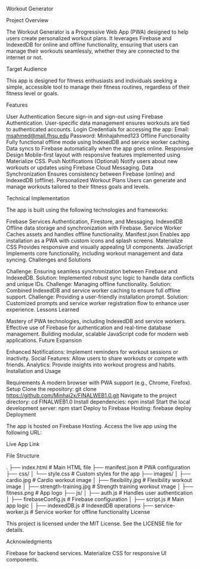 Workout Generator

Project Overview

The Workout Generator is a Progressive Web App (PWA) designed to help users create personalized workout plans. It leverages Firebase and IndexedDB for online and offline functionality, ensuring that users can manage their workouts seamlessly, whether they are connected to the internet or not.

Target Audience

This app is designed for fitness enthusiasts and individuals seeking a simple, accessible tool to manage their fitness routines, regardless of their fitness level or goals.

Features

User Authentication
Secure sign-in and sign-out using Firebase Authentication.
User-specific data management ensures workouts are tied to authenticated accounts.
Login Credentials for accessing the app:
Email: msahmed@mail.fhsu.edu
Password: Minhajahmed123
Offline Functionality
Fully functional offline mode using IndexedDB and service worker caching.
Data syncs to Firebase automatically when the app goes online.
Responsive Design
Mobile-first layout with responsive features implemented using Materialize CSS.
Push Notifications (Optional)
Notify users about new workouts or updates using Firebase Cloud Messaging.
Data Synchronization
Ensures consistency between Firebase (online) and IndexedDB (offline).
Personalized Workout Plans
Users can generate and manage workouts tailored to their fitness goals and levels.

Technical Implementation

The app is built using the following technologies and frameworks:

Firebase Services
Authentication, Firestore, and Messaging.
IndexedDB
Offline data storage and synchronization with Firebase.
Service Worker
Caches assets and handles offline functionality.
Manifest.json
Enables app installation as a PWA with custom icons and splash screens.
Materialize CSS
Provides responsive and visually appealing UI components.
JavaScript
Implements core functionality, including workout management and data syncing.
Challenges and Solutions

Challenge: Ensuring seamless synchronization between Firebase and IndexedDB.
Solution: Implemented robust sync logic to handle data conflicts and unique IDs.
Challenge: Managing offline functionality.
Solution: Combined IndexedDB and service worker caching to ensure full offline support.
Challenge: Providing a user-friendly installation prompt.
Solution: Customized prompts and service worker registration flow to enhance user experience.
Lessons Learned

Mastery of PWA technologies, including IndexedDB and service workers.
Effective use of Firebase for authentication and real-time database management.
Building modular, scalable JavaScript code for modern web applications.
Future Expansion

Enhanced Notifications:
Implement reminders for workout sessions or inactivity.
Social Features:
Allow users to share workouts or compete with friends.
Analytics:
Provide insights into workout progress and habits.
Installation and Usage

Requirements
A modern browser with PWA support (e.g., Chrome, Firefox).
Setup
Clone the repository:
git clone https://github.com/Minhaj2x/FINALWEB1.0.git
Navigate to the project directory:
cd FINALWEB1.0
Install dependencies:
npm install
Start the local development server:
npm start
Deploy to Firebase Hosting:
firebase deploy
Deployment

The app is hosted on Firebase Hosting. Access the live app using the following URL:

Live App Link

File Structure

.
├── index.html                # Main HTML file
├── manifest.json             # PWA configuration
├── css/
│   └── style.css             # Custom styles for the app
├── images/
│   ├── cardio.jpg            # Cardio workout image
│   ├── flexibility.jpg       # Flexibility workout image
│   ├── strength-training.jpg # Strength training workout image
│   ├── fitness.png           # App logo
├── js/
│   ├── auth.js               # Handles user authentication
│   ├── firebaseConfig.js     # Firebase configuration
│   ├── script.js             # Main app logic
│   ├── indexedDB.js          # IndexedDB operations
├── service-worker.js         # Service worker for offline functionality
License

This project is licensed under the MIT License. See the LICENSE file for details.

Acknowledgments

Firebase for backend services.
Materialize CSS for responsive UI components.
